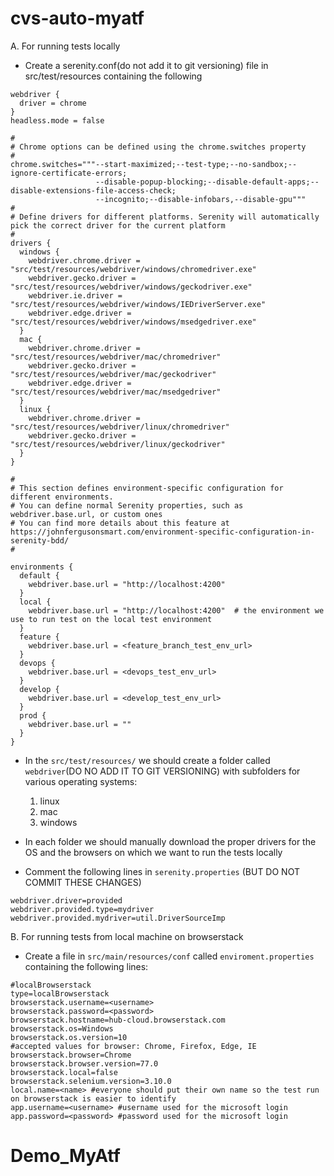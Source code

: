 # cvs-auto-myatf

A. For running tests locally
* Create a serenity.conf(do not add it to git versioning) file in src/test/resources containing the following
````
webdriver {
  driver = chrome
}
headless.mode = false

#
# Chrome options can be defined using the chrome.switches property
#
chrome.switches="""--start-maximized;--test-type;--no-sandbox;--ignore-certificate-errors;
                   --disable-popup-blocking;--disable-default-apps;--disable-extensions-file-access-check;
                   --incognito;--disable-infobars,--disable-gpu"""
#
# Define drivers for different platforms. Serenity will automatically pick the correct driver for the current platform
#
drivers {
  windows {
    webdriver.chrome.driver = "src/test/resources/webdriver/windows/chromedriver.exe"
    webdriver.gecko.driver = "src/test/resources/webdriver/windows/geckodriver.exe"
    webdriver.ie.driver = "src/test/resources/webdriver/windows/IEDriverServer.exe"
    webdriver.edge.driver = "src/test/resources/webdriver/windows/msedgedriver.exe"
  }
  mac {
    webdriver.chrome.driver = "src/test/resources/webdriver/mac/chromedriver"
    webdriver.gecko.driver = "src/test/resources/webdriver/mac/geckodriver"
    webdriver.edge.driver = "src/test/resources/webdriver/mac/msedgedriver"
  }
  linux {
    webdriver.chrome.driver = "src/test/resources/webdriver/linux/chromedriver"
    webdriver.gecko.driver = "src/test/resources/webdriver/linux/geckodriver"
  }
}

#
# This section defines environment-specific configuration for different environments.
# You can define normal Serenity properties, such as webdriver.base.url, or custom ones
# You can find more details about this feature at https://johnfergusonsmart.com/environment-specific-configuration-in-serenity-bdd/
#

environments {
  default {
    webdriver.base.url = "http://localhost:4200"
  }
  local {
    webdriver.base.url = "http://localhost:4200"  # the environment we use to run test on the local test environment
  }
  feature {
    webdriver.base.url = <feature_branch_test_env_url>
  }
  devops {
    webdriver.base.url = <devops_test_env_url>
  }
  develop {
    webdriver.base.url = <develop_test_env_url>
  }
  prod {
    webdriver.base.url = ""
  }
}
````

* In the ````src/test/resources/```` we should create a folder called ````webdriver````(DO NO ADD IT TO GIT VERSIONING) with subfolders for various operating systems:
  1. linux
  2. mac
  3. windows

* In each folder we should manually download the proper drivers for the OS and the browsers on which we want to run the tests locally

* Comment the following lines in ````serenity.properties```` (BUT DO NOT COMMIT THESE CHANGES)
````
webdriver.driver=provided
webdriver.provided.type=mydriver
webdriver.provided.mydriver=util.DriverSourceImp
````

B. For running tests from local machine on browserstack
* Create a file in ````src/main/resources/conf```` called ````enviroment.properties```` containing the following lines:
````
#localBrowserstack
type=localBrowserstack
browserstack.username=<username>
browserstack.password=<password>
browserstack.hostname=hub-cloud.browserstack.com
browserstack.os=Windows
browserstack.os.version=10
#accepted values for browser: Chrome, Firefox, Edge, IE
browserstack.browser=Chrome
browserstack.browser.version=77.0
browserstack.local=false
browserstack.selenium.version=3.10.0
local.name=<name> #everyone should put their own name so the test run on browserstack is easier to identify
app.username=<username> #username used for the microsoft login
app.password=<password> #password used for the microsoft login
````
# Demo_MyAtf
